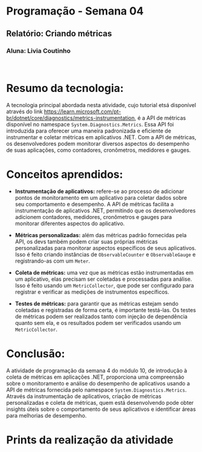 # Programação - Semana 04
## Relatório: Criando métricas

### Aluna: Livia Coutinho

</br>

# Resumo da tecnologia:
A tecnologia principal abordada nesta atividade, cujo tutorial etsá disponível através do link https://learn.microsoft.com/pt-br/dotnet/core/diagnostics/metrics-instrumentation,  é a API de métricas disponível no namespace `System.Diagnostics.Metrics`. Essa API foi introduzida para oferecer uma maneira padronizada e eficiente de instrumentar e coletar métricas em aplicativos .NET. Com a API de métricas, os desenvolvedores podem monitorar diversos aspectos do desempenho de suas aplicações, como contadores, cronômetros, medidores e gauges.

# Conceitos aprendidos:
- **Instrumentação de aplicativos:** refere-se ao processo de adicionar pontos de monitoramento em um aplicativo para coletar dados sobre seu comportamento e desempenho. A API de métricas facilita a instrumentação de aplicativos .NET, permitindo que os desenvolvedores adicionem contadores, medidores, cronômetros e gauges para monitorar diferentes aspectos do aplicativo.

- **Métricas personalizadas:** além das métricas padrão fornecidas pela API, os devs também podem criar suas próprias métricas personalizadas para monitorar aspectos específicos de seus aplicativos. Isso é feito criando instâncias de `ObservableCounter` e `ObservableGauge` e registrando-as com um `Meter`.

- **Coleta de métricas:** uma vez que as métricas estão instrumentadas em um aplicativo, elas precisam ser coletadas e processadas para análise. Isso é feito usando um `MetricCollector`, que pode ser configurado para registrar e verificar as medições de instrumentos específicos.

- **Testes de métricas:** para garantir que as métricas estejam sendo coletadas e registradas de forma certa, é importante testá-las. Os testes de métricas podem ser realizados tanto com injeção de dependência quanto sem ela, e os resultados podem ser verificados usando um `MetricCollector`.

# Conclusão:

A atividade de programação da semana 4 do módulo 10, de introdução à coleta de métricas em aplicações .NET, proporciona uma compreensão sobre o monitoramento e análise do desempenho de aplicativos usando a API de métricas fornecida pelo namespace `System.Diagnostics.Metrics`. Através da instrumentação de aplicativos, criação de métricas personalizadas e coleta de métricas, quem está desenvolvendo pode obter insights úteis sobre o comportamento de seus aplicativos e identificar áreas para melhorias de desempenho.

# Prints da realização da atividade

####
